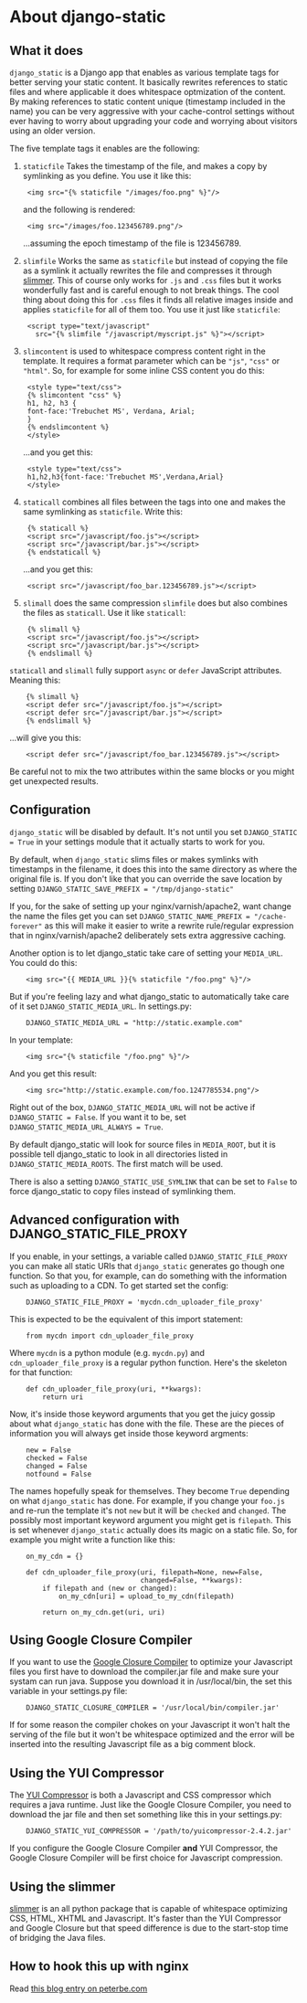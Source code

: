 About django-static
===================

What it does
------------

`django_static` is a Django app that enables as various template tags
for better serving your static content. It basically rewrites
references to static files and where applicable it does whitespace
optmization of the content. By making references to static content
unique (timestamp included in the name) you can be very aggressive
with your cache-control settings without ever having to worry about
upgrading your code and worrying about visitors using an older version.

The five template tags it enables are the following:

1. `staticfile` Takes the timestamp of the file, and makes a copy by
   symlinking as you define. You use it like this:

        <img src="{% staticfile "/images/foo.png" %}"/>

   and the following is rendered:

        <img src="/images/foo.123456789.png"/>

   ...assuming the epoch timestamp of the file is 123456789.

2. `slimfile` Works the same as `staticfile` but instead of copying
   the file as a symlink it actually rewrites the file and compresses
   it through [slimmer](http://pypi.python.org/pypi/slimmer/). This of
   course only works for `.js` and `.css` files but it works
   wonderfully fast and is careful enough to not break things. The
   cool thing about doing this for `.css` files it finds all relative
   images inside and applies `staticfile` for all of them too. You use
   it just like `staticfile`:

        <script type="text/javascript"
          src="{% slimfile "/javascript/myscript.js" %}"></script>

3. `slimcontent` is used to whitespace compress content right in the
   template. It requires a format parameter which can be `"js"`,
   `"css"` or `"html"`. So, for example for some inline CSS content
   you do this:

        <style type="text/css">
        {% slimcontent "css" %}
        h1, h2, h3 {
	    font-face:'Trebuchet MS', Verdana, Arial;
        }
        {% endslimcontent %}
        </style>

   ...and you get this:

        <style type="text/css">
        h1,h2,h3{font-face:'Trebuchet MS',Verdana,Arial}
        </style>

4. `staticall` combines all files between the tags into one and
   makes the same symlinking as `staticfile`. Write this:

        {% staticall %}
        <script src="/javascript/foo.js"></script>
        <script src="/javascript/bar.js"></script>
        {% endstaticall %}

   ...and you get this:

        <script src="/javascript/foo_bar.123456789.js"></script>

5. `slimall` does the same compression `slimfile` does but also
   combines the files as `staticall`. Use it like `staticall`:

        {% slimall %}
        <script src="/javascript/foo.js"></script>
        <script src="/javascript/bar.js"></script>
        {% endslimall %}

`staticall` and `slimall` fully support `async` or `defer`
JavaScript attributes. Meaning this:

        {% slimall %}
        <script defer src="/javascript/foo.js"></script>
        <script defer src="/javascript/bar.js"></script>
        {% endslimall %}

...will give you this:

        <script defer src="/javascript/foo_bar.123456789.js"></script>

Be careful not to mix the two attributes within the same blocks
or you might get unexpected results.

Configuration
-------------

`django_static` will be disabled by default. It's not until you set
`DJANGO_STATIC = True` in your settings module that it actually starts
to work for you.

By default, when `django_static` slims files or makes symlinks with
timestamps in the filename, it does this into the same directory as
where the original file is. If you don't like that you can override
the save location by setting
`DJANGO_STATIC_SAVE_PREFIX = "/tmp/django-static"`

If you, for the sake of setting up your nginx/varnish/apache2, want
change the name the files get you can set
`DJANGO_STATIC_NAME_PREFIX = "/cache-forever"` as this will make it easier
to write a rewrite rule/regular expression that in
nginx/varnish/apache2 deliberately sets extra aggressive caching.

Another option is to let django_static take care of setting your
`MEDIA_URL`. You could do this:

        <img src="{{ MEDIA_URL }}{% staticfile "/foo.png" %}"/>

But if you're feeling lazy and what django_static to automatically
take care of it set `DJANGO_STATIC_MEDIA_URL`. In settings.py:

        DJANGO_STATIC_MEDIA_URL = "http://static.example.com"

In your template:

        <img src="{% staticfile "/foo.png" %}"/>

And you get this result:

        <img src="http://static.example.com/foo.1247785534.png"/>

Right out of the box, `DJANGO_STATIC_MEDIA_URL` will not be active 
if `DJANGO_STATIC = False`. If you want it to be, set 
`DJANGO_STATIC_MEDIA_URL_ALWAYS = True`.

By default django_static will look for source files in `MEDIA_ROOT`,
but it is possible tell django_static to look in all directories listed
in `DJANGO_STATIC_MEDIA_ROOTS`. The first match will be used.

There is also a setting `DJANGO_STATIC_USE_SYMLINK` that can be set to
`False` to force django_static to copy files instead of symlinking them.


Advanced configuration with DJANGO_STATIC_FILE_PROXY
----------------------------------------------------

If you enable, in your settings, a variable called
`DJANGO_STATIC_FILE_PROXY` you can make all static URIs that
`django_static` generates go though one function. So that you, for
example, can do something with the information such as uploading to a
CDN. To get started set the config:

        DJANGO_STATIC_FILE_PROXY = 'mycdn.cdn_uploader_file_proxy'

This is expected to be the equivalent of this import statement:

        from mycdn import cdn_uploader_file_proxy

Where `mycdn` is a python module (e.g. `mycdn.py`) and
`cdn_uploader_file_proxy` is a regular python function. Here's the
skeleton for that function:

        def cdn_uploader_file_proxy(uri, **kwargs):
            return uri

Now, it's inside those keyword arguments that you get the juicy gossip
about what `django_static` has done with the file. These are the
pieces of information you will always get inside those keyword
argments:

        new = False
        checked = False
        changed = False
        notfound = False

The names hopefully speak for themselves. They become `True` depending
on what `django_static` has done. For example, if you change your
`foo.js` and re-run the template it's not `new` but it will be `checked`
and `changed`. The possibly most important keyword argument you might
get is `filepath`. This is set whenever `django_static` actually does
its magic on a static file. So, for example you might write a function
like this:

        on_my_cdn = {}

        def cdn_uploader_file_proxy(uri, filepath=None, new=False,
                                    changed=False, **kwargs):
            if filepath and (new or changed):
                on_my_cdn[uri] = upload_to_my_cdn(filepath)

            return on_my_cdn.get(uri, uri)



Using Google Closure Compiler
-----------------------------

If you want to use the [Google Closure
Compiler](http://code.google.com/closure/compiler/) to optimize your
Javascript files you first have to download the compiler.jar file and
make sure your systam can run java. Suppose you download it in
/usr/local/bin, the set this variable in your settings.py file:

        DJANGO_STATIC_CLOSURE_COMPILER = '/usr/local/bin/compiler.jar'

If for some reason the compiler chokes on your Javascript it won't
halt the serving of the file but it won't be whitespace optimized and
the error will be inserted into the resulting Javascript file as a big
comment block.

Using the YUI Compressor
------------------------

The [YUI Compressor](http://developer.yahoo.com/yui/compressor/) is
both a Javascript and CSS compressor which requires a java runtime.
Just like the Google Closure Compiler, you need to download the jar
file and then set something like this in your settings.py:

        DJANGO_STATIC_YUI_COMPRESSOR = '/path/to/yuicompressor-2.4.2.jar'

If you configure the Google Closure Compiler **and** YUI Compressor,
the Google Closure Compiler will be first choice for Javascript
compression.

Using the slimmer
-----------------

[slimmer](http://pypi.python.org/pypi/slimmer/) is an all python
package that is capable of whitespace optimizing CSS, HTML, XHTML and
Javascript. It's faster than the YUI Compressor and Google Closure but
that speed difference is due to the start-stop time of bridging the
Java files.

How to hook this up with nginx
------------------------------

Read [this blog entry on
peterbe.com](http://www.peterbe.com/plog/serve-your-static-stuff-in-django-with-nginx)

